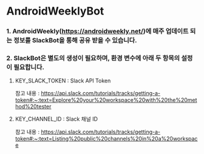 # AndroidWeeklyBot




### 1. AndroidWeekly(https://androidweekly.net/)에 매주 업데이트 되는 정보를 SlackBot을 통해 공유 받을 수 있습니다.




### 2. SlackBot은 별도의 생성이 필요하며, 환경 변수에 아래 두 항목의 설정이 필요합니다.


1. KEY_SLACK_TOKEN : Slack API Token

   참고 내용 : https://api.slack.com/tutorials/tracks/getting-a-token#:~:text=Explore%20your%20workspace%20with%20the%20method%20tester


3. KEY_CHANNEL_ID : Slack 채널 ID

   참고 내용 : https://api.slack.com/tutorials/tracks/getting-a-token#:~:text=Listing%20public%20channels%20in%20a%20workspace
